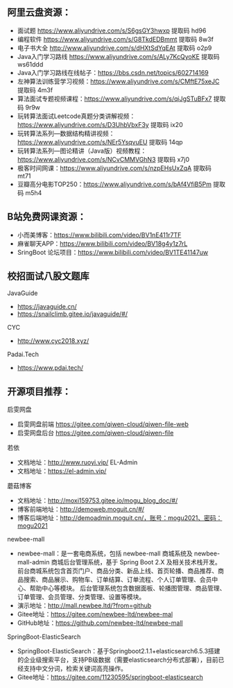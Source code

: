 ## 阿里云盘资源：
* 面试题 https://www.aliyundrive.com/s/S6gsGY3hwxp 提取码 hd96
* 编程软件 https://www.aliyundrive.com/s/G8TkdEDBmmt 提取码  8w3f
* 电子书大全 http://www.aliyundrive.com/s/dHXtSdYqEAt 提取码 o2p9
* Java入门学习路线 https://www.aliyundrive.com/s/ALy7KcQyoKE 提取码 ws61ddd 
* Java入门学习路线在线帖子：https://bbs.csdn.net/topics/602714169
* 左神算法训练营学习视频：https://www.aliyundrive.com/s/CMftE75xeJC 提取码 4m3f
* 算法面试专题视频课程：https://www.aliyundrive.com/s/qiJgSTuBFx7 提取码 9r9w
* 玩转算法面试Leetcode真题分类讲解视频：https://www.aliyundrive.com/s/D3UhbVbxF3y 提取码 ix20
* 玩转算法系列—数据结构精讲视频：https://www.aliyundrive.com/s/NEr5YsqvuEU 提取码 14qp
* 玩转算法系列—图论精讲（Java版）视频教程： https://www.aliyundrive.com/s/NCvCMMVGhN3 提取码 x7j0
* 极客时间网课：https://www.aliyundrive.com/s/nzpEHsUxZqA 提取码 mt71
* 豆瓣高分电影TOP250：https://www.aliyundrive.com/s/bAf4VfiB5Pm 提取码 m5h4

## B站免费网课资源：
* 小而美博客：https://www.bilibili.com/video/BV1nE411r7TF
* 麻雀聊天APP：https://www.bilibili.com/video/BV18g4y1z7rL
* SringBoot 论坛项目：https://www.bilibili.com/video/BV1TE41147uw

## 校招面试八股文题库
JavaGuide
* https://javaguide.cn/
* https://snailclimb.gitee.io/javaguide/#/

CYC
* http://www.cyc2018.xyz/


Padai.Tech
* https://www.pdai.tech/

## 开源项目推荐：
启雯网盘
* 启雯网盘前端 https://gitee.com/qiwen-cloud/qiwen-file-web
* 启雯网盘后台 https://gitee.com/qiwen-cloud/qiwen-file

若依
* 文档地址：http://www.ruoyi.vip/
EL-Admin
* 文档地址：https://el-admin.vip/


蘑菇博客
* 文档地址：http://moxi159753.gitee.io/mogu_blog_doc/#/
* 博客前端地址：http://demoweb.moguit.cn/#/
* 博客后端地址：http://demoadmin.moguit.cn/，账号：mogu2021、密码：mogu2021


newbee-mall
* newbee-mall：是一套电商系统，包括 newbee-mall 商城系统及 newbee-mall-admin 商城后台管理系统，基于 Spring Boot 2.X 及相关技术栈开发。 前台商城系统包含首页门户、商品分类、新品上线、首页轮播、商品推荐、商品搜索、商品展示、购物车、订单结算、订单流程、个人订单管理、会员中心、帮助中心等模块。 后台管理系统包含数据面板、轮播图管理、商品管理、订单管理、会员管理、分类管理、设置等模块。
* 演示地址：http://mall.newbee.ltd/?from=github
* Gitee地址：https://gitee.com/newbee-ltd/newbee-mal
* GitHub地址：https://github.com/newbee-ltd/newbee-mall

SpringBoot-ElasticSearch
* SpringBoot-ElasticSearch：基于Springboot2.1.1+elasticsearch6.5.3搭建的企业级搜索平台，支持PB级数据（需要elasticsearch分布式部署），目前已经支持中文分词，检索关键词高亮操作。
* Gitee地址：https://gitee.com/11230595/springboot-elasticsearch

